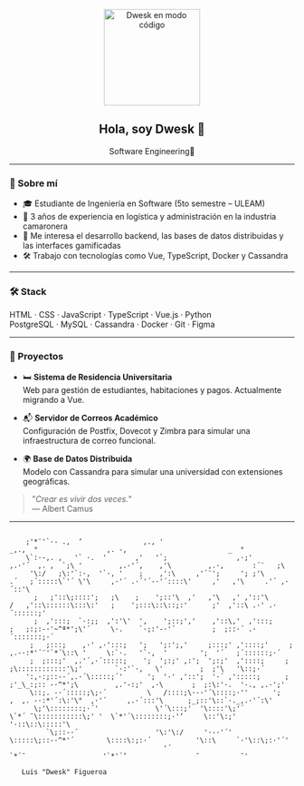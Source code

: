 <p align="center">
  <img src="./dwesk.gif" width="170" alt="Dwesk en modo código">
</p>

<h2 align="center">Hola, soy Dwesk 👋</h2>
<p align="center">Software Engineering🧩</p>

---

### 🧠 Sobre mí

- 🎓 Estudiante de Ingeniería en Software (5to semestre – ULEAM)
- 🦐 3 años de experiencia en logística y administración en la industria camaronera
- 🧩 Me interesa el desarrollo backend, las bases de datos distribuidas y las interfaces gamificadas
- 🛠️ Trabajo con tecnologías como Vue, TypeScript, Docker y Cassandra

---

### 🛠️ Stack

HTML · CSS · JavaScript · TypeScript · Vue.js · Python  
PostgreSQL · MySQL · Cassandra · Docker · Git · Figma

---

### 📁 Proyectos

- 🛏️ **Sistema de Residencia Universitaria**  
  Web para gestión de estudiantes, habitaciones y pagos. Actualmente migrando a Vue.

- 📬 **Servidor de Correos Académico**  
  Configuración de Postfix, Dovecot y Zimbra para simular una infraestructura de correo funcional.

- 🌍 **Base de Datos Distribuida**  
  Modelo con Cassandra para simular una universidad con extensiones geográficas.


> "_Crear es vivir dos veces._"  
> — Albert Camus

---

```text

    ;'*¨'`·- .,  ‘               ,., '                                       _,.,  °                 ,. -,                         _  °  
    \`:·-,. ,   '` ·.  '       ,'   '`;                 ,·;'           ,.·'´  ,. ,  `;\ '         ,.·'´,    ,'\         ,.·,       :´¨   ;\   
     '\:/   ;\:'`:·,  '`·, '    ;    ,':\     ,'´¨';     '; ;'\        .´   ;´:::::\`'´ \'\     ,·'´ .·´'´-·'´::::\'     ,'   ,'\     .'´ ,·´::'\  
      ;   ;'::\;::::';   ;\    ;    ';::'\  ,'   ,'\   ,' ,'::'\      /   ,'::\::::::\:::\:'   ;    ';:::\::\::;:'      ;'  ,'::\ .·' .·´::::::;' 
      ;  ,':::;  `·:;;  ,':'\'  ',    ';::;','    ,'::\,'  ,':::;     ;   ;:;:-·'~^ª*';\'´     \·.    `·;:'-·'´         ;  ;::·´ .·´:::::::;·´  
     ;   ;:::;    ,·' ,·':::;   ';   ';:';,'     ;:::;' ,'::::;'     ;  ,.-·:*'´¨'`*´\::\ '     \:`·.   '`·,  '        ';  '´   ;´::::::;·´      
     ;  ;:::;'  ,.'´,·´:::::;    ';  ';:;' ,:';  ';:;'  ,'::::;     ;   ;\::::::::::::'\;'        `·:'`·,   \'         ;  ;'\   '\::;·´          
    ':,·:;::-·´,.·´\:::::;´'      ';  '·' ,'::';  '·´ ,':::::;      ;  ;'_\_:;:: -·^*';\         ,.'-:;'  ,·\       ;  ;:\:'·.  '·., ,.·';'     
     \::;. -·´:::::;\;·´          \   /::::;\·-·'´\::::;·''      ';    ,  ,. -·:*'´:\:'\°  ,·'´     ,.·´:::'\      ;_;::'\::`·._,.·'´:\'     
      \;'\::::::::;·´'              \'´\:::;'  '\::::'\;'´          \`*´ ¯\:::::::::::\;' '  \`*'´\::::::::;·'‘     \::'\:;' '·::\::\:::::'\    
         `\;::-·´                   '\:'\:/     '·-·'´'              \:::::\;::-·^*'´        \::::\:;:·´           '\::\     `·'\::\;:·'´'    
                                      '´                             `*´¯                   '`*'´‘                 ¯          ¯'         

   Luis "Dwesk" Figueroa
